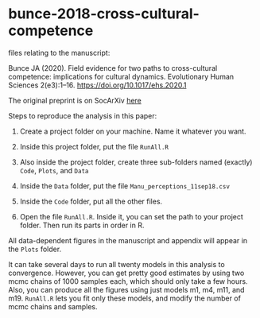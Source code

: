 # bunce-2018-cross-cultural-competence
files relating to the manuscript:

Bunce JA (2020). Field evidence for two paths to cross-cultural competence: implications for cultural
dynamics. Evolutionary Human Sciences 2(e3):1–16. https://doi.org/10.1017/ehs.2020.1

The original preprint is on SocArXiv [here](https://osf.io/preprints/socarxiv/468ns/)


Steps to reproduce the analysis in this paper:

1) Create a project folder on your machine. Name it whatever you want.

2) Inside this project folder, put the file ``RunAll.R``

3) Also inside the project folder, create three sub-folders named (exactly) ``Code``, ``Plots``, and ``Data``

4) Inside the ``Data`` folder, put the file ``Manu_perceptions_11sep18.csv``

5) Inside the ``Code`` folder, put all the other files.

6) Open the file ``RunAll.R``. Inside it, you can set the path to your project folder. Then run its parts in order in R.

All data-dependent figures in the manuscript and appendix will appear in the ``Plots`` folder.

It can take several days to run all twenty models in this analysis to convergence. However, you can get pretty good estimates by using two mcmc chains of 1000 samples each, which should only take a few hours. Also, you can produce all the figures using just models m1, m4, m11, and m19. ``RunAll.R`` lets you fit only these models, and modify the number of mcmc chains and samples. 
